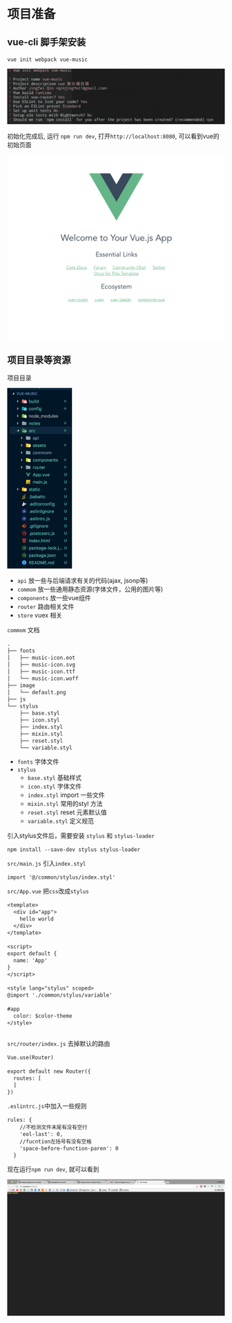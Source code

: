 # 项目准备


## vue-cli 脚手架安装

`vue init webpack vue-music`

![](./img/1.1_1.png)

初始化完成后, 运行 `npm run dev`, 打开`http://localhost:8080`, 可以看到vue的初始页面


![](./img/1.1_2.png)

## 项目目录等资源

项目目录

<img src="./img/1.1_3.png" width="150">

* `api` 放一些与后端请求有关的代码(ajax, jsonp等)
* `commom` 放一些通用静态资源(字体文件，公用的图片等)
* `components` 放一些vue组件
* `router` 路由相关文件
* `store` vuex 相关


`commom` 文档 

```
.
├── fonts
│   ├── music-icon.eot
│   ├── music-icon.svg
│   ├── music-icon.ttf
│   └── music-icon.woff
├── image
│   └── default.png
├── js
└── stylus
    ├── base.styl
    ├── icon.styl
    ├── index.styl
    ├── mixin.styl
    ├── reset.styl
    └── variable.styl
```

* `fonts` 字体文件
* `stylus`
	* `base.styl` 基础样式
	* `icon.styl` 字体文件
	* `index.styl`  import 一些文件
	* `mixin.styl` 常用的styl 方法
	* `reset.styl` reset 元素默认值
	* `variable.styl` 定义规范

引入stylus文件后，需要安装 `stylus` 和 `stylus-loader`

```
npm install --save-dev stylus stylus-loader   
```

`src/main.js` 引入`index.styl`

```
import '@/common/stylus/index.styl'
```

`src/App.vue` 把`css`改成`stylus`

```
<template>
  <div id="app">
    hello world
  </div>
</template>

<script>
export default {
  name: 'App'
}
</script>

<style lang="stylus" scoped>
@import './common/stylus/variable'

#app
  color: $color-theme
</style>


```

`src/router/index.js` 去掉默认的路由

```
Vue.use(Router)

export default new Router({
  routes: [
  ]
})

```
`.eslintrc.js`中加入一些规则

```
rules: {
    //不检测文件末尾有没有空行
    'eol-last': 0,
    //fucntion左括号有没有空格
    'space-before-function-paren': 0
  }
```


现在运行`npm run dev`, 就可以看到

![](./img/1.1_4.png)